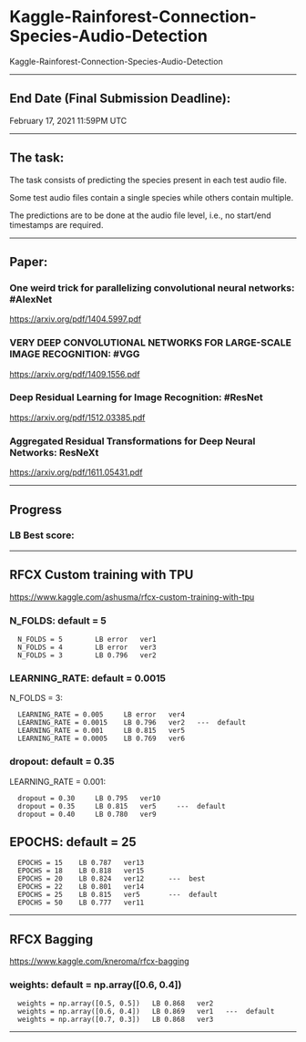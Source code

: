# Kaggle-Rainforest-Connection-Species-Audio-Detection
Kaggle-Rainforest-Connection-Species-Audio-Detection

-------

## End Date (Final Submission Deadline): 
February 17, 2021 11:59PM UTC

-------

## The task:
The task consists of predicting the species present in each test audio file. 

Some test audio files contain a single species while others contain multiple. 

The predictions are to be done at the audio file level, i.e., no start/end timestamps are required.


-------

## Paper:


### One weird trick for parallelizing convolutional neural networks: #AlexNet
https://arxiv.org/pdf/1404.5997.pdf

### VERY DEEP CONVOLUTIONAL NETWORKS FOR LARGE-SCALE IMAGE RECOGNITION: #VGG
https://arxiv.org/pdf/1409.1556.pdf


### Deep Residual Learning for Image Recognition: #ResNet
https://arxiv.org/pdf/1512.03385.pdf


### Aggregated Residual Transformations for Deep Neural Networks: ResNeXt
https://arxiv.org/pdf/1611.05431.pdf


--------

## Progress
### LB Best score: 


-------

## RFCX Custom training with TPU
https://www.kaggle.com/ashusma/rfcx-custom-training-with-tpu

### N_FOLDS: default = 5

      N_FOLDS = 5        LB error   ver1
      N_FOLDS = 4        LB error   ver3
      N_FOLDS = 3        LB 0.796   ver2

### LEARNING_RATE: default = 0.0015

N_FOLDS = 3:

      LEARNING_RATE = 0.005     LB error   ver4
      LEARNING_RATE = 0.0015    LB 0.796   ver2   ---  default
      LEARNING_RATE = 0.001     LB 0.815   ver5
      LEARNING_RATE = 0.0005    LB 0.769   ver6

### dropout: default = 0.35

LEARNING_RATE = 0.001:

      dropout = 0.30     LB 0.795   ver10     
      dropout = 0.35     LB 0.815   ver5     ---  default
      dropout = 0.40     LB 0.780   ver9

## EPOCHS: default = 25

      EPOCHS = 15    LB 0.787   ver13
      EPOCHS = 18    LB 0.818   ver15
      EPOCHS = 20    LB 0.824   ver12      ---  best
      EPOCHS = 22    LB 0.801   ver14
      EPOCHS = 25    LB 0.815   ver5       ---  default
      EPOCHS = 50    LB 0.777   ver11   
    
-------

## RFCX Bagging
https://www.kaggle.com/kneroma/rfcx-bagging


### weights: default = np.array([0.6, 0.4])

      weights = np.array([0.5, 0.5])   LB 0.868   ver2
      weights = np.array([0.6, 0.4])   LB 0.869   ver1   ---  default
      weights = np.array([0.7, 0.3])   LB 0.868   ver3

-------

